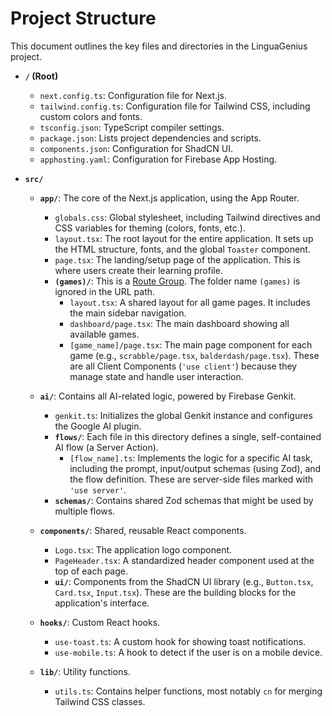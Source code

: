 # Project Structure

This document outlines the key files and directories in the LinguaGenius project.

-   **`/` (Root)**
    -   `next.config.ts`: Configuration file for Next.js.
    -   `tailwind.config.ts`: Configuration file for Tailwind CSS, including custom colors and fonts.
    -   `tsconfig.json`: TypeScript compiler settings.
    -   `package.json`: Lists project dependencies and scripts.
    -   `components.json`: Configuration for ShadCN UI.
    -   `apphosting.yaml`: Configuration for Firebase App Hosting.

-   **`src/`**
    -   **`app/`**: The core of the Next.js application, using the App Router.
        -   `globals.css`: Global stylesheet, including Tailwind directives and CSS variables for theming (colors, fonts, etc.).
        -   `layout.tsx`: The root layout for the entire application. It sets up the HTML structure, fonts, and the global `Toaster` component.
        -   `page.tsx`: The landing/setup page of the application. This is where users create their learning profile.
        -   **`(games)/`**: This is a [Route Group](https://nextjs.org/docs/app/building-your-application/routing/route-groups). The folder name `(games)` is ignored in the URL path.
            -   `layout.tsx`: A shared layout for all game pages. It includes the main sidebar navigation.
            -   `dashboard/page.tsx`: The main dashboard showing all available games.
            -   `[game_name]/page.tsx`: The main page component for each game (e.g., `scrabble/page.tsx`, `balderdash/page.tsx`). These are all Client Components (`'use client'`) because they manage state and handle user interaction.

    -   **`ai/`**: Contains all AI-related logic, powered by Firebase Genkit.
        -   `genkit.ts`: Initializes the global Genkit instance and configures the Google AI plugin.
        -   **`flows/`**: Each file in this directory defines a single, self-contained AI flow (a Server Action).
            -   `[flow_name].ts`: Implements the logic for a specific AI task, including the prompt, input/output schemas (using Zod), and the flow definition. These are server-side files marked with `'use server'`.
        -   **`schemas/`**: Contains shared Zod schemas that might be used by multiple flows.

    -   **`components/`**: Shared, reusable React components.
        -   `Logo.tsx`: The application logo component.
        -   `PageHeader.tsx`: A standardized header component used at the top of each page.
        -   **`ui/`**: Components from the ShadCN UI library (e.g., `Button.tsx`, `Card.tsx`, `Input.tsx`). These are the building blocks for the application's interface.

    -   **`hooks/`**: Custom React hooks.
        -   `use-toast.ts`: A custom hook for showing toast notifications.
        -   `use-mobile.ts`: A hook to detect if the user is on a mobile device.

    -   **`lib/`**: Utility functions.
        -   `utils.ts`: Contains helper functions, most notably `cn` for merging Tailwind CSS classes.
